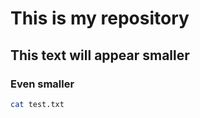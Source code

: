 # This is my repository
## This text will appear smaller
### Even smaller

``` bash
cat test.txt
```
